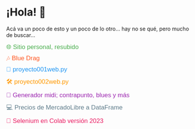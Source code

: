 <!DOCTYPE html>
<html>
<body>
    <h1>¡Hola! 👋</h1>
    <p>Acá va un poco de esto y un poco de lo otro... hay no se qué, pero mucho de buscar...</p>
<ul style="list-style: none; padding: 0; margin: 0; font-family: Arial, sans-serif;">
    <li style="margin-bottom: 10px;">
        <a href="https://xaldoxxx.com.ar" style="text-decoration: none; color: #4CAF50; font-size: 1.2em;">
            🌐 Sitio personal, resubido
        </a>
    </li>
    <li style="margin-bottom: 10px;">
        <a href="https://xaldoxxx.com.ar/proyectos/app021_bluedrag" target="_blank" style="text-decoration: none; color: #FF5722; font-size: 1.2em;">
            🎶 Blue Drag
        </a>
    </li>
    <li style="margin-bottom: 10px;">
        <a href="https://xaldoxxx.pythonanywhere.com" target="_blank" style="text-decoration: none; color: #2196F3; font-size: 1.2em;">
            🚀 proyecto001web.py
        </a>
    </li>
    <li style="margin-bottom: 10px;">
        <a href="https://xaldoxxxencualquierlugar.pythonanywhere.com" target="_blank" style="text-decoration: none; color: #FF9800; font-size: 1.2em;">
            🛠️ proyecto002web.py
        </a>
    </li>
    <li style="margin-bottom: 10px;">
        <a href="https://github.com/xaldoxxx/BlockDeNotas/blob/main/mido.ipynb" style="text-decoration: none; color: #9C27B0; font-size: 1.2em;">
            🎵 Generador midi; contrapunto, blues y más
        </a>
    </li>
    <li style="margin-bottom: 10px;">
        <a href="https://github.com/xaldoxxx/BlockDeNotas/blob/main/mlibre_csv.ipynb" style="text-decoration: none; color: #607D8B; font-size: 1.2em;">
            💻 Precios de MercadoLibre a DataFrame
        </a>
    </li>
    <li style="margin-bottom: 10px;">
        <a href="https://github.com/xaldoxxx/BlockDeNotas/blob/main/selenium002.ipynb" style="text-decoration: none; color: #E91E63; font-size: 1.2em;">
            🤖 Selenium en Colab versión 2023
        </a>
    </li>
</ul>

</html>

